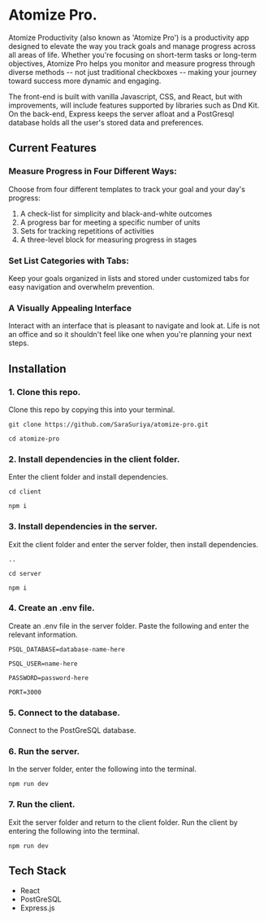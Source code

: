 # Atomize Pro. 

Atomize Productivity (also known as 'Atomize Pro') is a productivity app designed to elevate the way you track goals and manage progress across all areas of life. Whether you're focusing on short-term tasks or long-term objectives, Atomize Pro helps you monitor and measure progress through diverse methods -- not just traditional checkboxes -- making your journey toward success more dynamic and engaging.
 
The front-end is built with vanilla Javascript, CSS, and React, but with improvements, will include features supported by libraries such as Dnd Kit. On the back-end, Express keeps the server afloat and a PostGresql database holds all the user's stored data and preferences.


## Current Features

### Measure Progress in Four Different Ways:
Choose from four different templates to track your goal and your day's progress: 

1) A check-list for simplicity and black-and-white outcomes
2) A progress bar for meeting a specific number of units
3) Sets for tracking repetitions of activities
4) A three-level block for measuring progress in stages
  
### Set List Categories with Tabs:
Keep your goals organized in lists and stored under customized tabs for easy navigation and overwhelm prevention.

### A Visually Appealing Interface
Interact with an interface that is pleasant to navigate and look at. Life is not an office and so it shouldn't feel like one when you're planning your next steps.


## Installation

### 1. Clone this repo.
Clone this repo by copying this into your terminal.

```git clone https://github.com/SaraSuriya/atomize-pro.git```

```cd atomize-pro```

### 2. Install dependencies in the client folder.
Enter the client folder and install dependencies.

```cd client```

```npm i```

### 3. Install dependencies in the server.
Exit the client folder and enter the server folder, then install dependencies.

```..```

```cd server```

```npm i```

### 4. Create an .env file.
Create an .env file in the server folder. Paste the following and enter the relevant information.

```PSQL_DATABASE=database-name-here```

```PSQL_USER=name-here```

```PASSWORD=password-here```

```PORT=3000```

### 5. Connect to the database.
Connect to the PostGreSQL database.

### 6. Run the server.
In the server folder, enter the following into the terminal.

```npm run dev```

### 7. Run the client.
Exit the server folder and return to the client folder. Run the client by entering the following into the terminal.

```npm run dev```


## Tech Stack

- React
- PostGreSQL
- Express.js
